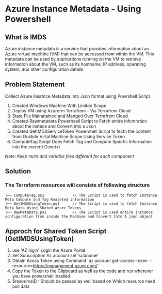 # Azure Instance Metadata - Using Powershell

## What is IMDS
Azure instance metadata is a service that provides information about an Azure virtual machine (VM) that can be accessed from within the VM. This metadata can be used by applications running on the VM to retrieve information about the VM, such as its hostname, IP address, operating system, and other configuration details

## Problem Statement
 Collect Azure Insatnce Metadata into Json format using Powrshell Script 

1. Created Windows Machine With Limited Scope
2. Deploy VM using Azurerm Terrafrom - Via Terrafrom Cloud
3. State File Mainatained and Manged Over Terrafrom Cloud 
4. Created Rawmetadata Powerhsell Script to Fetch entire Infomration about the instace and Convert into a Json
5. Created GetIMDSServiceToken Powershell Script to fecth the content from Oustide Virtal Machine Scope Using Service Token
6. ComputeTag Script Does Fetch Tag and Compute Specfic Information into the current Conetxt 

_Note: Keep main and variable files different for each component_

## Solution

### The Terraform resources will consists of following structure

```
├── ComputeTag.ps1             // The Script is used to fetch Instance Meta Compute and Tag Realeted information
├── GetIMDSUsingToken.ps1      // The Script is used to fetch Instance Meta Data Using Shared Azure Tokens.
├── RawMetaData.ps1            // The Script is used entire instance configuration from inside the Machine and Convert Into A json object
```
## Approch for Shared Token Script (GetIMDSUsingToken)

1. use 'AZ login' Login the Azure Portal 
2. Set Subscription Az account set 'subname'
3. Obtain Acess Token using Command 'az account get-access-token --resource=https://management.azure.com/'
4. Copy the Token to the Clipboard as well as the code and run wherever you have powershell insalled 
5. $resourceID : Should be passed as well based on Which resource need pull data 